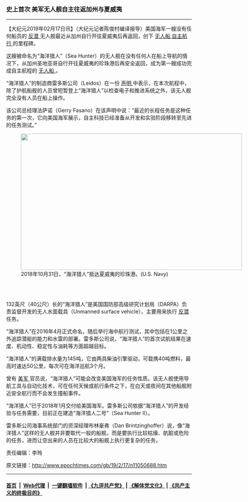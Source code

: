 ### 史上首次 美军无人舰自主往返加州与夏威夷
------------------------

<p>
 【大纪元2019年02月17日讯】（大纪元记者陈俊村编译报导）美国海军一艘没有任何船员的
 <a href="http://www.epochtimes.com/gb/tag/%E5%8F%8D%E6%BD%9C.html">
  反潜
 </a>
 无人舰最近从加州自行开往夏威夷后再返回，创下
 <a href="http://www.epochtimes.com/gb/tag/%E6%97%A0%E4%BA%BA%E8%88%B9.html">
  无人船
 </a>
 <a href="http://www.epochtimes.com/gb/tag/%E8%87%AA%E4%B8%BB%E8%88%AA%E8%A1%8C.html">
  自主航行
 </a>
 的里程碑。
</p>
<p>
 这艘被命名为“海洋猎人”（Sea Hunter）的无人舰在没有任何人在船上导航的情况下，从加州圣地亚哥自行开往夏威夷的珍珠港后再安全返回，成为第一艘成功完成自主航程的
 <a href="http://www.epochtimes.com/gb/tag/%E6%97%A0%E4%BA%BA%E8%88%B9.html">
  无人船
 </a>
 。
</p>
<p>
 “海洋猎人”的制造商雷多斯公司（Leidos）在一份
 <a href="http://www.cbs8.com/story/39887159/sea-hunter-reaches-new-milestone-for-autonomy" rel="noopener noreferrer" target="_blank">
  声明
 </a>
 中表示，在本次航程中，除了护航船舰的人员曾短暂登上“海洋猎人”以检查电子和推进系统之外，该无人舰完全没有人员在船上操作。
</p>
<p>
 该公司总经理法萨诺（Gerry Fasano）在该声明中说：“最近的长程任务是这种任务的第一次，它向美国海军展示，自主科技已经准备从开发和实验阶段移转至先进的任务测试。”
</p>
<figure class="wp-caption aligncenter" id="attachment_11050708" style="width: 600px">
 <a href="http://i.epochtimes.com/assets/uploads/2019/02/sea-hunter.jpg">
  <img alt="" class="wp-image-11050708 size-large" height="371" src="http://i.epochtimes.com/assets/uploads/2019/02/sea-hunter-600x371.jpg" width="600"/>
 </a>
 <br/><figcaption class="wp-caption-text">
  2018年10月31日，“海洋猎人”抵达夏威夷的珍珠港。(U.S. Navy)
 </figcaption><br/>
</figure><br/>
<p>
 132英尺（40公尺）长的“海洋猎人”是美国国防部高级研究计划局（DARPA）负责监督开发的无人水面载具（Unmanned surface vehicle），主要用来执行
 <a href="http://www.epochtimes.com/gb/tag/%E5%8F%8D%E6%BD%9C.html">
  反潜
 </a>
 任务。
</p>
<p>
 “海洋猎人”在2016年4月正式命名，随后举行海中航行测试，其中包括在1公里之外追踪潜艇的能力和水雷的部署。雷多斯公司说，“海洋猎人”的首次试航结果在速度、机动性、稳定性与油耗等方面超越目标。
</p>
<p>
 “海洋猎人”的满载排水量为145吨，它由两具柴油引擎驱动，可载携40吨燃料，最高时速达50公里，每次可在海洋巡航3个月。
</p>
<p>
 曾有
 <a href="http://www.epochtimes.com/gb/tag/%E7%BE%8E%E5%86%9B.html">
  美军
 </a>
 官员说，“海洋猎人”可能会改变美国海军的任务性质。该无人舰使用导航工具与自动化技术，可在任何天候或航行条件之下，在白天或夜间在其他船舰附近安全航行而不会发生撞船事件。
</p>
<p>
</p>
<p>
 “海洋猎人”已于2018年1月交付给美国海军。雷多斯公司依据“海洋猎人”的开发经验与任务需要，目前正在建造“海洋猎人二号”（Sea Hunter II）。
</p>
<p>
 雷多斯公司海事系统部门的资深经理布林豪弗（Dan Brintzinghoffer）说，像“海洋猎人”这样的无人舰并非要取代一般的船舰，而是要执行比较枯燥、肮脏或危险的任务，进而让空出来的人员在比较大的船舰上执行更复杂的任务。
</p>
<p>
 责任编辑：李玲
</p>

原文链接：http://www.epochtimes.com/gb/19/2/17/n11050688.htm


------------------------
#### [首页](https://github.com/gfw-breaker/banned-news/blob/master/README.md) &nbsp;|&nbsp; [Web代理](https://github.com/labour-camp/helloworld) &nbsp;|&nbsp; [一键翻墙软件](https://github.com/gfw-breaker/nogfw/blob/master/README.md) &nbsp;| [《九评共产党》](https://github.com/gfw-breaker/9ping.md/blob/master/README.md#九评之一评共产党是什么) | [《解体党文化》](https://github.com/gfw-breaker/jtdwh.md/blob/master/README.md) | [《共产主义的终极目的》](https://github.com/gfw-breaker/gczydzjmd.md/blob/master/README.md)

